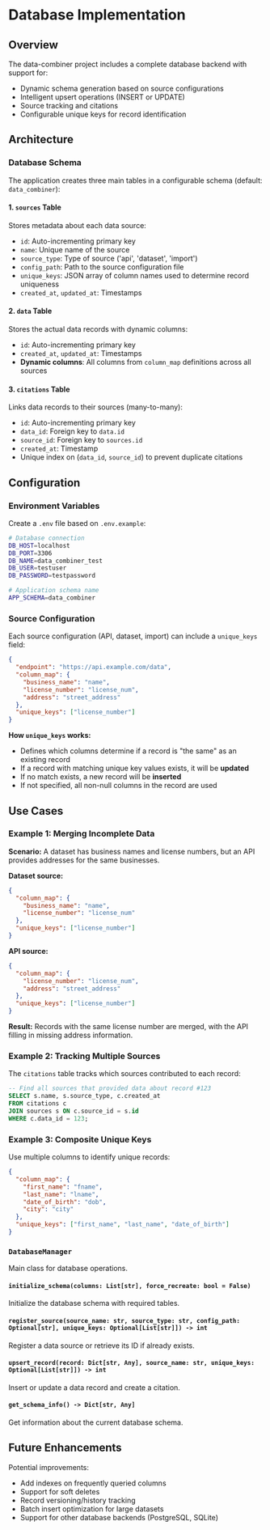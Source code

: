 # Database Implementation

## Overview

The data-combiner project includes a complete database backend with support for:
- Dynamic schema generation based on source configurations
- Intelligent upsert operations (INSERT or UPDATE)
- Source tracking and citations
- Configurable unique keys for record identification

## Architecture

### Database Schema

The application creates three main tables in a configurable schema (default: `data_combiner`):

#### 1. `sources` Table
Stores metadata about each data source:
- `id`: Auto-incrementing primary key
- `name`: Unique name of the source
- `source_type`: Type of source ('api', 'dataset', 'import')
- `config_path`: Path to the source configuration file
- `unique_keys`: JSON array of column names used to determine record uniqueness
- `created_at`, `updated_at`: Timestamps

#### 2. `data` Table
Stores the actual data records with dynamic columns:
- `id`: Auto-incrementing primary key
- `created_at`, `updated_at`: Timestamps
- **Dynamic columns**: All columns from `column_map` definitions across all sources

#### 3. `citations` Table
Links data records to their sources (many-to-many):
- `id`: Auto-incrementing primary key
- `data_id`: Foreign key to `data.id`
- `source_id`: Foreign key to `sources.id`
- `created_at`: Timestamp
- Unique index on (`data_id`, `source_id`) to prevent duplicate citations

## Configuration

### Environment Variables

Create a `.env` file based on `.env.example`:

```bash
# Database connection
DB_HOST=localhost
DB_PORT=3306
DB_NAME=data_combiner_test
DB_USER=testuser
DB_PASSWORD=testpassword

# Application schema name
APP_SCHEMA=data_combiner
```

### Source Configuration

Each source configuration (API, dataset, import) can include a `unique_keys` field:

```json
{
  "endpoint": "https://api.example.com/data",
  "column_map": {
    "business_name": "name",
    "license_number": "license_num",
    "address": "street_address"
  },
  "unique_keys": ["license_number"]
}
```

**How `unique_keys` works:**
- Defines which columns determine if a record is "the same" as an existing record
- If a record with matching unique key values exists, it will be **updated**
- If no match exists, a new record will be **inserted**
- If not specified, all non-null columns in the record are used

## Use Cases

### Example 1: Merging Incomplete Data

**Scenario:** A dataset has business names and license numbers, but an API provides addresses for the same businesses.

**Dataset source:**
```json
{
  "column_map": {
    "business_name": "name",
    "license_number": "license_num"
  },
  "unique_keys": ["license_number"]
}
```

**API source:**
```json
{
  "column_map": {
    "license_number": "license_num",
    "address": "street_address"
  },
  "unique_keys": ["license_number"]
}
```

**Result:** Records with the same license number are merged, with the API filling in missing address information.

### Example 2: Tracking Multiple Sources

The `citations` table tracks which sources contributed to each record:

```sql
-- Find all sources that provided data about record #123
SELECT s.name, s.source_type, c.created_at
FROM citations c
JOIN sources s ON c.source_id = s.id
WHERE c.data_id = 123;
```

### Example 3: Composite Unique Keys

Use multiple columns to identify unique records:

```json
{
  "column_map": {
    "first_name": "fname",
    "last_name": "lname",
    "date_of_birth": "dob",
    "city": "city"
  },
  "unique_keys": ["first_name", "last_name", "date_of_birth"]
}
```

### `DatabaseManager`

Main class for database operations.

#### `initialize_schema(columns: List[str], force_recreate: bool = False)`
Initialize the database schema with required tables.

#### `register_source(source_name: str, source_type: str, config_path: Optional[str], unique_keys: Optional[List[str]]) -> int`
Register a data source or retrieve its ID if already exists.

#### `upsert_record(record: Dict[str, Any], source_name: str, unique_keys: Optional[List[str]]) -> int`
Insert or update a data record and create a citation.

#### `get_schema_info() -> Dict[str, Any]`
Get information about the current database schema.

## Future Enhancements

Potential improvements:
- Add indexes on frequently queried columns
- Support for soft deletes
- Record versioning/history tracking
- Batch insert optimization for large datasets
- Support for other database backends (PostgreSQL, SQLite)
